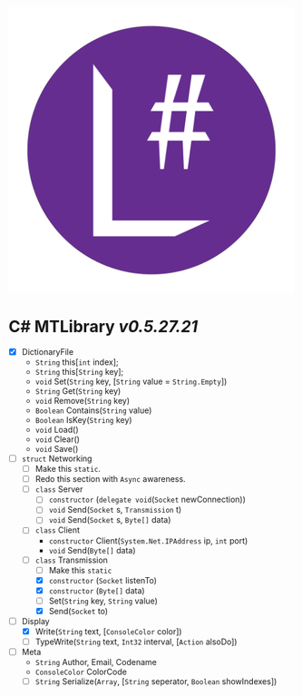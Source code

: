![](icon.png "MTLibrary C#")
# C# MTLibrary *v0.5.27.21*

- [x] DictionaryFile
  - `String` this[`int` index];
  - `String` this[`String` key];
  - `void` Set(`String` key, [`String` value = `String.Empty`]) 
  - `String` Get(`String` key)
  - `void` Remove(`String` key)
  - `Boolean` Contains(`String` value)
  - `Boolean` IsKey(`String` key)
  - `void` Load()
  - `void` Clear()
  - `void` Save()
- [ ] `struct` Networking
  - [ ] Make this `static`.
  - [ ] Redo this section with `Async` awareness. 
  - [ ] `class` Server
    - [ ] `constructor` (`delegate void`(`Socket` newConnection))
    - [ ] `void` Send(`Socket` s, `Transmission` t)
    - [ ] `void` Send(`Socket` s, `Byte[]` data)
  - [ ] `class` Client
    - `constructor` Client(`System.Net.IPAddress` ip, `int` port)
    - `void` Send(`Byte[]` data)
  - [ ] `class` Transmission
    - [ ] Make this `static`
    - [x] `constructor` (`Socket` listenTo)
    - [x] `constructor` (`Byte[]` data)
    - [ ] Set(`String` key, `String` value)   
    - [x] Send(`Socket` to)
- [ ] Display
  - [x] Write(`String` text, [`ConsoleColor` color])
  - [ ] TypeWrite(`String` text, `Int32` interval, [`Action` alsoDo])
- [ ] Meta
  - `String` Author, Email, Codename
  - `ConsoleColor` ColorCode
  - [ ] `String` Serialize(`Array`, [`String` seperator, `Boolean` showIndexes])
